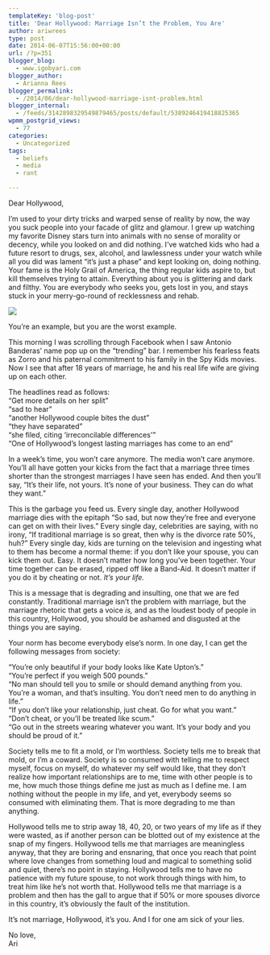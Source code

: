 ```yaml
---
templateKey: 'blog-post'
title: 'Dear Hollywood: Marriage Isn’t the Problem, You Are'
author: ariwrees
type: post
date: 2014-06-07T15:56:00+00:00
url: /?p=351
blogger_blog:
  - www.igobyari.com
blogger_author:
  - Arianna Rees
blogger_permalink:
  - /2014/06/dear-hollywood-marriage-isnt-problem.html
blogger_internal:
  - /feeds/3142898329549879465/posts/default/5389246419418825365
wpmm_postgrid_views:
  - 77
categories:
  - Uncategorized
tags:
  - beliefs
  - media
  - rant

---
```

Dear Hollywood,

I’m used to your dirty tricks and warped sense of reality by now, the way you suck people into your facade of glitz and glamour. I grew up watching my favorite Disney stars turn into animals with no sense of morality or decency, while you looked on and did nothing. I’ve watched kids who had a future resort to drugs, sex, alcohol, and lawlessness under your watch while all you did was lament “it’s just a phase” and kept looking on, doing nothing. Your fame is the Holy Grail of America, the thing regular kids aspire to, but kill themselves trying to attain. Everything about you is glittering and dark and filthy. You are everybody who seeks you, gets lost in you, and stays stuck in your merry-go-round of recklessness and rehab.

[![](https://www.igobyari.com/wp-content/uploads/2014/06/hollywood.jpg)](https://www.igobyari.com/wp-content/uploads/2014/06/hollywood.jpg)

You’re an example, but you are the worst example.

This morning I was scrolling through Facebook when I saw Antonio Banderas’ name pop up on the “trending” bar. I remember his fearless feats as Zorro and his paternal commitment to his family in the Spy Kids movies. Now I see that after 18 years of marriage, he and his real life wife are giving up on each other.

The headlines read as follows:  
“Get more details on her split”  
“sad to hear”  
“another Hollywood couple bites the dust”  
“they have separated”  
“she filed, citing ‘irreconcilable differences'”  
“One of Hollywood’s longest lasting marriages has come to an end”

In a week’s time, you won’t care anymore. The media won’t care anymore. You’ll all have gotten your kicks from the fact that a marriage three times shorter than the strongest marriages I have seen has ended. And then you’ll say, “It’s their life, not yours. It’s none of your business. They can do what they want.”

This is the garbage you feed us. Every single day, another Hollywood marriage dies with the epitaph “So sad, but now they’re free and everyone can get on with their lives.” Every single day, celebrities are saying, with no irony, “If traditional marriage is so great, then why is the divorce rate 50%, huh?” Every single day, kids are turning on the television and ingesting what to them has become a normal theme: if you don’t like your spouse, you can kick them out. Easy. It doesn’t matter how long you’ve been together. Your time together can be erased, ripped off like a Band-Aid. It doesn’t matter if you do it by cheating or not. _It’s your life._

This is a message that is degrading and insulting, one that we are fed constantly. Traditional marriage isn’t the problem with marriage, but the marriage rhetoric that gets a voice _is,_ and as the loudest body of people in this country, Hollywood, you should be ashamed and disgusted at the things you are saying.

Your norm has become everybody else’s norm. In one day, I can get the following messages from society:

“You’re only beautiful if your body looks like Kate Upton’s.”  
“You’re perfect if you weigh 500 pounds.”  
“No man should tell you to smile or should demand anything from you. You’re a woman, and that’s insulting. You don’t need men to do anything in life.”  
“If you don’t like your relationship, just cheat. Go for what you want.”  
“Don’t cheat, or you’ll be treated like scum.”  
“Go out in the streets wearing whatever you want. It’s your body and you should be proud of it.”

Society tells me to fit a mold, or I’m worthless. Society tells me to break that mold, or I’m a coward. Society is so consumed with telling me to respect myself, focus on myself, do whatever my self would like, that they don’t realize how important relationships are to me, time with other people is to me, how much those things define me just as much as I define me. I am nothing without the people in my life, and yet, everybody seems so consumed with eliminating them. That is more degrading to me than anything.

Hollywood tells me to strip away 18, 40, 20, or two years of my life as if they were wasted, as if another person can be blotted out of my existence at the snap of my fingers. Hollywood tells me that marriages are meaningless anyway, that they are boring and ensnaring, that once you reach that point where love changes from something loud and magical to something solid and quiet, there’s no point in staying. Hollywood tells me to have no patience with my future spouse, to not work through things with him, to treat him like he’s not worth that. Hollywood tells me that marriage is a problem and then has the gall to argue that if 50% or more spouses divorce in this country, it’s obviously the fault of the institution.

It’s not marriage, Hollywood, it’s you. And I for one am sick of your lies.

No love,  
Ari